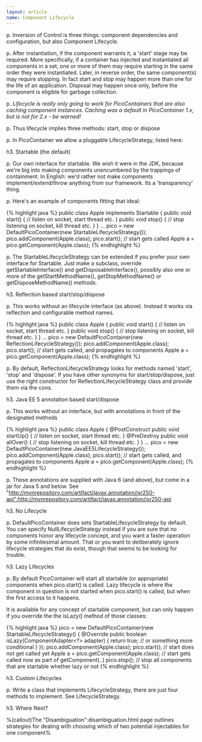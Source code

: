 ```yaml
---
layout: article
name: Component Lifecycle
---
```


p. Inversion of Control is three things: component dependencies and configuration, but also Component Lifecycle.

p. After instantiation, if the component warrants it, a 'start' stage may be required. More specifically, if a container has injected and instantiated all components in a set, one or more of them may require starting in the same order they were instantiated. Later, in reverse order, the same component(s) may require stopping. In fact start and stop may happen more than one for the life of an application. Disposal may happen once only, before the component is eligible for garbage collection.

p.  *Lifecycle is really only going to work for PicoContainers that are also caching component instances. Caching was a default in PicoContainer 1.x, but is not for 2.x - be warned!* 

p. Thus lifecycle implies three methods: start, stop or dispose

p. In PicoContainer we allow a pluggable LifecycleStrategy, listed here:

h3. Startable (the default)

p. Our own interface for startable. We wish it were in the JDK, because we're big into making components unencumbered by the trappings of containment. In English: we'd rather not make components implement/extend/throw anything from our framework. Its a 'transparency' thing.

p. Here's an example of components fitting that ideal:

{% highlight java %}
public class Apple implements Startable { 
  public void start() { 
    // listen on socket, start thread etc. 
  } 
  public void stop() { 
    // stop listening on socket, kill thread etc. 
  } 
}
...
pico = new DefaultPicoContainer(new StartableLifecycleStrategy());
pico.addComponent(Apple.class);
pico.start(); // start gets called 
Apple a = pico.getComponent(Apple.class);
{% endhighlight %}

p. The StartableLifecycleStrategy can be extended if you prefer your own interface for Startable. Just make a subclass, override getStartableInterface() and getDisposableInterface(), possibly also one or more of the getStartMethodName(), getStopMethodName() or getDisposeMethodName() methods.

h3. Reflection based start/stop/dispose

p. This works without an lifecycle interface (as above). Instead it works via reflection and configurable method names.

{% highlight java %}
public class Apple { 
  public void start() { 
    // listen on socket, start thread etc. 
  } 
  public void stop() { 
    // stop listening on socket, kill thread etc. 
  } 
}
...
pico = new DefaultPicoContainer(new ReflectionLifecycleStrategy());
pico.addComponent(Apple.class);
pico.start(); // start gets called, and propagates to components 
Apple a = pico.getComponent(Apple.class);
{% endhighlight %}

p. By default, ReflectionLifecycleStrategy looks for methods named 'start', 'stop' and 'dispose'. If you have other synonyms for start/stop/dispose, just use the right constructor for ReflectionLifecycleStrategy class and provide them via the cons.

h3. Java EE 5 annotation based start/dispose

p. This works without an interface, but with annotations in front of the designated methods

{% highlight java %}
public class Apple { 
  @PostConstruct 
  public void startUp() { 
    // listen on socket, start thread etc. 
  } 
  @PreDestroy 
  public void allOver() { 
	// stop listening on socket, kill thread etc. 
  } 
}
...
pico = new DefaultPicoContainer(new JavaEE5LifecycleStrategy());
pico.addComponent(Apple.class);
pico.start(); // start gets called, and propagates to components 
Apple a = pico.getComponent(Apple.class);
{% endhighlight %}

p. These annotations are supplied with Java 6 (and above), but come in a jar for Java 5 and below. See "http://mvnrepository.com/artifact/javax.annotation/jsr250-api":http://mvnrepository.com/artifact/javax.annotation/jsr250-api 

h3. No Lifecycle

p. DefaultPicoContainer does sets StartableLifecycleStrategy by default. You can specify NullLifecycleStrategy instead if you are sure that no components honor any lifecycle concept, and you want a faster operation by some infinitesimal amount.  That or you want to deliberately ignore lifecycle strategies that do exist, though that seems to be looking for trouble.

h3. Lazy Lifecycles

p. By default PicoContainer will start all startable (or appropriate) components when pico.start() is called. Lazy lifecycle is where the component in question is not started when pico.start() is called, but when the first access to it happens.

It is available for any concept of startable component, but can only happen if you override the the isLazy() method of those classes:

{% highlight java %}
pico = new DefaultPicoContainer(new StartableLifecycleStrategy() { 
  @Override 
  public boolean isLazy(ComponentAdapter<?> adapter) { 
    return true; // or something more conditional 
  } 
});
pico.addComponent(Apple.class);
pico.start(); // start does not get called yet 
Apple a = pico.getComponent(Apple.class); // start gets called now as part of getComponent(..) 
pico.stop(); // stop all components that are startable whether lazy or not
{% endhighlight %}

h3. Custom Lifecycles

p. Write a class that implements LifecycleStrategy, there are just four methods to implement. See LifecycleStrategy.

h3. Where Next?

 %(callout)The "Disambiguation":disambiguation.html page outlines strategies for dealing with choosing which of two potential injectables for one component% 


